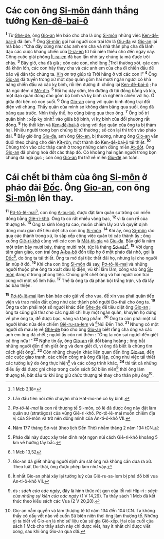 # Các con ông [Si-môn]() đánh thắng tướng [Ken-đê-bai-ô]()
<sup><b>1</b></sup> Từ [Ghe-de](), ông [Gio-an]() lên báo cho cha là ông [Si-môn]() những việc [Ken-đê-bai-ô]() đã làm. <sup><b>2</b></sup> Ông [Si-môn]() gọi hai người con trai lớn là [Giu-đa]() và [Gio-an]() lại mà bảo : “Cha đây cũng như các anh em cha và nhà thân phụ cha đã lãnh đạo các cuộc kháng chiến của [Ít-ra-en]() từ hồi niên thiếu cho đến ngày nay. Công cuộc giải phóng [Ít-ra-en]() đã bao lần nhờ tay chúng ta mà được trôi chảy. <sup><b>3</b></sup> Bây giờ, cha đã già ; còn các con, nhờ lòng [^1*]Trời thương xót, các con đã khôn lớn, các con hãy thay cha và các anh em của cha đi chiến đấu để bảo vệ dân tộc chúng ta. [Xin]() ơn trợ giúp từ Trời hằng ở với các con !” <sup><b>4</b></sup> Ông [Gio-an]() đã tuyển trong xứ một đạo quân gồm hai mươi ngàn người có khả năng chiến đấu và các kỵ binh, rồi lên đường đi chống lại [Ken-đê-bai-ô]() ; họ đã ngủ đêm ở [Mô-đin](). <sup><b>5</b></sup> Rồi họ dậy sớm, lên đường đi tới đồng bằng và kìa, một đạo quân đông đảo gồm bộ binh và kỵ binh ra nghênh chiến với họ. Ở giữa đôi bên có con suối. <sup><b>6</b></sup> Ông [Gio-an]() cùng với quân binh đóng trại đối diện với chúng. Thấy quân của mình sợ không dám băng qua suối, ông đã băng qua trước. Nhìn thấy thế, họ cũng băng qua theo ông. <sup><b>7</b></sup> Ông bố trí quân binh : xếp kỵ binh[^1] vào giữa bộ binh, vì kỵ binh của đối phương rất đông. <sup><b>8</b></sup> Họ thổi kèn và [Ken-đê-bai-ô]() cùng với đạo quân của ông ta bị thảm hại. Nhiều người trong bọn chúng bị tử thương ; số còn lại thì trốn vào pháo đài. <sup><b>9</b></sup> Bấy giờ ông [Giu-đa](), anh ông [Gio-an](), bị thương, nhưng ông [Gio-an]() vẫn đuổi theo chúng cho đến [Kít-rôn](), một thành do [Ken-đê-bai-ô]() tái thiết. <sup><b>10</b></sup> Chúng trốn vào các tháp canh ở trong những cánh đồng miền [Át-đốt](). Ông [Gio-an]() đã phóng hoả đốt các tháp đó. Có khoảng hai ngàn người trong bọn chúng đã ngã gục ; còn ông [Gio-an]() thì trở về miền [Giu-đê]() an toàn.


# Cái chết bi thảm của ông [Si-môn]() ở pháo đài [Đốc](). Ông [Gio-an](), con ông [Si-môn]() lên thay.
<sup><b>11</b></sup> [Pơ-tô-lê-mai]()[^2], con ông [A-bu-bô](), được đặt làm quân sư trông coi miền đồng bằng [Giê-ri-khô](). Ông ta có rất nhiều vàng bạc, <sup><b>12</b></sup> vì là con rể của thượng tế. <sup><b>13</b></sup> Ông ta sinh lòng tự cao, muốn chiếm lấy xứ và quyết định dùng mưu gian để tiêu diệt cha con ông [Si-môn](). <sup><b>14</b></sup> Khi ấy, ông [Si-môn]() rảo qua các thành trong xứ, lo sắp xếp công việc quản trị các thành ấy ; ông xuống [Giê-ri-khô]() cùng với các con là [Mát-tít-gia]() và [Giu-đa](). Bấy giờ là năm một trăm bảy mươi bảy, tháng mười một, tức là tháng [Sơ-vát]()[^3]. <sup><b>15</b></sup> Với dụng tâm gian giảo, con trai ông [A-bu-bô]() đón tiếp họ ở một pháo đài nhỏ, gọi là [Đốc]()[^4], do ông ta tái thiết. Ông ta mở đại tiệc thết đãi họ, nhưng lại cho người ẩn núp ở đó. <sup><b>16</b></sup> Khi cha con ông [Si-môn]() đã say, [Pơ-tô-lê-mai]() và những người thuộc phe ông ta xuất đầu lộ diện, vũ khí lăm lăm, xông vào ông [Si-môn]() đang ở trong phòng tiệc. Chúng giết chết ông và hai người con trai cùng với một số lính hầu. <sup><b>17</b></sup> Thế là ông ta đã phản bội trắng trợn, và đã lấy ác báo thiện.

<sup><b>18</b></sup> [Pơ-tô-lê-mai]() làm bản báo cáo gửi về cho vua, để xin vua phái quân tiếp viện và trao miền đất cũng như các thành phố người Do-thái cho ông ta. <sup><b>19</b></sup> Ông ta còn phái một số người khác đến [Ghe-de]() để tiêu diệt ông [Gio-an]() ; ông ta cũng gửi thư cho các người chỉ huy một ngàn quân, khuyên họ đứng về phe ông ta, để được bạc, vàng và tặng phẩm. <sup><b>20</b></sup> Ông ta còn phái một số người khác nữa đến chiếm [Giê-ru-sa-lem]() và [^2*]Núi Đền Thờ. <sup><b>21</b></sup> Nhưng có một người đã mau lẹ về [Ghe-de]() báo cho ông [Gio-an]() biết rằng cha ông và các anh em ông đã chết ; người ấy còn nói thêm : “Ông ta còn sai người đến giết cả ông nữa !” <sup><b>22</b></sup> Nghe tin ấy, ông [Gio-an]() rất đỗi bàng hoàng ; ông bắt những người đến định giết ông và đem giết đi, vì ông đã biết là chúng tìm cách giết ông[^5]. <sup><b>23</b></sup> Còn những chuyện khác liên quan đến ông [Gio-an](), đến các cuộc giao tranh, các chiến công mà ông đã lập, cũng như việc tái thiết các tường luỹ do ông thực hiện[^6] và các công trình khác, <sup><b>24</b></sup> thì tất cả những điều ấy đã được ghi chép trong cuốn sách Sử biên niên[^7] thời ông làm thượng tế, bắt đầu từ khi ông giữ chức thượng tế thay cho thân phụ ông[^8].

[^1]: Lần đầu tiên nói đến chuyện nhà Hát-mo-nê có kỵ binh.
[^2]: *Pơ-tô-lê-mai* là con rể thượng tế Si-môn, có lẽ đã được ông này đặt làm quân sư (stratêgos) của vùng Giê-ri-khô. Pơ-tô-lê-mai muốn chiếm địa vị của Si-môn và trở nên đồng minh của An-ti-ô-khô VII.
[^3]: Năm 177 tháng Sơ-vát (theo lịch Đền Thờ) nhằm tháng 2 năm 134 tCN.
[^4]: Pháo đài này được xây trên đỉnh một ngọn núi cách Giê-ri-khô khoảng 5 km về hướng tây bắc.
[^5]: Gio-an đã giết những người định ám sát ông mà không cần đưa ra xử. Theo luật Do-thái, ông được phép làm như vậy.
[^6]: Ít nhất Gio-an phải xây lại tường luỹ của Giê-ru-sa-lem bị phá đổ bởi vua An-ti-ô-khô VII.
[^7]: ds : *sách của các ngày*, đây là hình thức rút gọn của lối nói Híp-ri : *sách của những sự kiện của các ngày* (1 V 14,29). Ta thấy sách 1 Mcb đã kết thúc theo kiểu sách các Vua (2 V 20,20).
[^8]: Gio-an nắm quyền và làm thượng tế từ năm 134 đến 104 tCN. Ta không thấy có dấu vết nào về cuốn Sử biên niên thời ông làm thượng tế. Những gì ta biết về Gio-an là nhờ sử liệu của sử gia Giô-xếp. Hai câu cuối của sách 1 Mcb cho thấy sách này chỉ được viết, hay ít nhất chỉ được viết xong, sau khi ông Gio-an qua đời.
[^1*]: 1 Mcb 3,18+
[^2*]: 1 Mcb 13,52